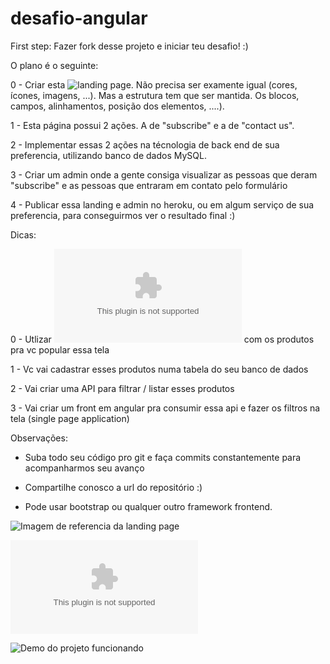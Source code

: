 # desafio-angular

First step: Fazer fork desse projeto e iniciar teu desafio! :)

O plano é o seguinte:

0 - Criar esta ![landing page](https://trello-attachments.s3.amazonaws.com/594be65218ca7434fd7f509f/5a1dcd34748f46082d5226cc/15d7fd59f9755d8930192562c91ef230/done.png). Não precisa ser examente igual (cores, ícones, imagens, ...). Mas a estrutura tem que ser mantida. Os blocos, campos, alinhamentos, posição dos elementos, ....). 

1 - Esta página possui 2 ações. A de "subscribe" e a de "contact us". 

2 - Implementar essas 2 ações na técnologia de back end de sua preferencia, utilizando banco de dados MySQL.

3 - Criar um admin onde a gente consiga visualizar as pessoas que deram "subscribe" e as pessoas que entraram em contato pelo formulário

4 - Publicar essa landing e admin no heroku, ou em algum serviço de sua preferencia, para conseguirmos ver o resultado final :)


Dicas:

0 - Utlizar ![este arquivo CSV](https://trello-attachments.s3.amazonaws.com/594be65218ca7434fd7f509f/5a1dcd34748f46082d5226cc/8da608db8f6b05c83066c69352244848/produtos-desafio.csv) com os produtos pra vc popular essa tela

1 - Vc vai cadastrar esses produtos numa tabela do seu banco de dados

2 - Vai criar uma API para filtrar / listar esses produtos

3 - Vai criar um front em angular pra consumir essa api e fazer os filtros na tela (single page application)


Observações:

- Suba todo seu código pro git e faça commits constantemente para acompanharmos seu avanço

- Compartilhe conosco a url do repositório :)

- Pode usar bootstrap ou qualquer outro framework frontend.

![Imagem de referencia da landing page](https://trello-attachments.s3.amazonaws.com/594be65218ca7434fd7f509f/5a1dcd34748f46082d5226cc/15d7fd59f9755d8930192562c91ef230/done.png)

![CSV com produtos](https://trello-attachments.s3.amazonaws.com/594be65218ca7434fd7f509f/5a1dcd34748f46082d5226cc/8da608db8f6b05c83066c69352244848/produtos-desafio.csv)

![Demo do projeto funcionando](https://afternoon-ravine-40365.herokuapp.com/)

